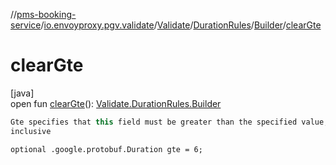 //[pms-booking-service](../../../../../index.md)/[io.envoyproxy.pgv.validate](../../../index.md)/[Validate](../../index.md)/[DurationRules](../index.md)/[Builder](index.md)/[clearGte](clear-gte.md)

# clearGte

[java]\
open fun [clearGte](clear-gte.md)(): [Validate.DurationRules.Builder](index.md)

```kotlin
Gte specifies that this field must be greater than the specified value,
inclusive

```
`optional .google.protobuf.Duration gte = 6;`